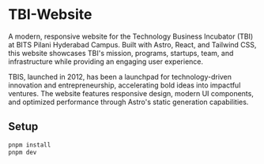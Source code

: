 # TBI-Website

A modern, responsive website for the Technology Business Incubator (TBI) at BITS Pilani Hyderabad Campus. Built with Astro, React, and Tailwind CSS, this website showcases TBI's mission, programs, startups, team, and infrastructure while providing an engaging user experience.

TBIS, launched in 2012, has been a launchpad for technology-driven innovation and entrepreneurship, accelerating bold ideas into impactful ventures. The website features responsive design, modern UI components, and optimized performance through Astro's static generation capabilities.

## Setup

```bash
pnpm install
pnpm dev
```

